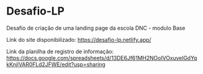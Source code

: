 # Desafio-LP
Desafio de criação de uma landing page da escola DNC - modulo Base



Link do site disponibilizado: https://desafio-lp.netlify.app/ 



Link da planilha de registro de informação: https://docs.google.com/spreadsheets/d/13DE6Jf61MH2NOoIVOxuvelGdYqkKnjlVAR0FLd2JFWE/edit?usp=sharing
                                           
